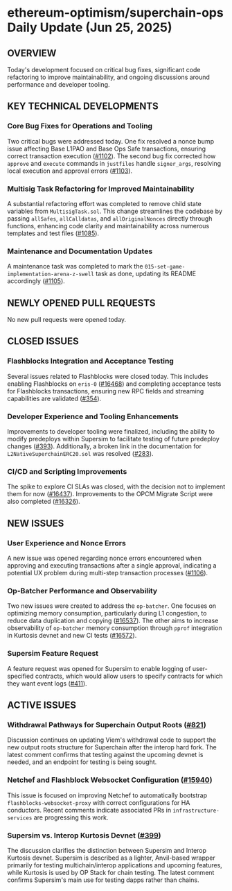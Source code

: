 # ethereum-optimism/superchain-ops Daily Update (Jun 25, 2025)
## OVERVIEW 
Today's development focused on critical bug fixes, significant code refactoring to improve maintainability, and ongoing discussions around performance and developer tooling.

## KEY TECHNICAL DEVELOPMENTS

### Core Bug Fixes for Operations and Tooling
Two critical bugs were addressed today. One fix resolved a nonce bump issue affecting Base L1PAO and Base Ops Safe transactions, ensuring correct transaction execution ([#1102](https://github.com/ethereum-optimism/superchain-ops/pull/1102)). The second bug fix corrected how `approve` and `execute` commands in `justfiles` handle `signer_args`, resolving local execution and approval errors ([#1103](https://github.com/ethereum-optimism/superchain-ops/pull/1103)).

### Multisig Task Refactoring for Improved Maintainability
A substantial refactoring effort was completed to remove child state variables from `MultisigTask.sol`. This change streamlines the codebase by passing `allSafes`, `allCalldatas`, and `allOriginalNonces` directly through functions, enhancing code clarity and maintainability across numerous templates and test files ([#1085](https://github.com/ethereum-optimism/superchain-ops/pull/1085)).

### Maintenance and Documentation Updates
A maintenance task was completed to mark the `015-set-game-implementation-arena-z-swell` task as done, updating its README accordingly ([#1105](https://github.com/ethereum-optimism/superchain-ops/pull/1105)).

## NEWLY OPENED PULL REQUESTS
No new pull requests were opened today.

## CLOSED ISSUES

### Flashblocks Integration and Acceptance Testing
Several issues related to Flashblocks were closed today. This includes enabling Flashblocks on `eris-0` ([#16468](https://github.com/ethereum-optimism/superchain-ops/issues/16468)) and completing acceptance tests for Flashblocks transactions, ensuring new RPC fields and streaming capabilities are validated ([#354](https://github.com/ethereum-optimism/superchain-ops/issues/354)).

### Developer Experience and Tooling Enhancements
Improvements to developer tooling were finalized, including the ability to modify predeploys within Supersim to facilitate testing of future predeploy changes ([#393](https://github.com/ethereum-optimism/superchain-ops/issues/393)). Additionally, a broken link in the documentation for `L2NativeSuperchainERC20.sol` was resolved ([#283](https://github.com/ethereum-optimism/superchain-ops/issues/283)).

### CI/CD and Scripting Improvements
The spike to explore CI SLAs was closed, with the decision not to implement them for now ([#16437](https://github.com/ethereum-optimism/superchain-ops/issues/16437)). Improvements to the OPCM Migrate Script were also completed ([#16326](https://github.com/ethereum-optimism/superchain-ops/issues/16326)).

## NEW ISSUES

### User Experience and Nonce Errors
A new issue was opened regarding nonce errors encountered when approving and executing transactions after a single approval, indicating a potential UX problem during multi-step transaction processes ([#1106](https://github.com/ethereum-optimism/superchain-ops/issues/1106)).

### Op-Batcher Performance and Observability
Two new issues were created to address the `op-batcher`. One focuses on optimizing memory consumption, particularly during L1 congestion, to reduce data duplication and copying ([#16537](https://github.com/ethereum-optimism/superchain-ops/issues/16537)). The other aims to increase observability of `op-batcher` memory consumption through `pprof` integration in Kurtosis devnet and new CI tests ([#16572](https://github.com/ethereum-optimism/superchain-ops/issues/16572)).

### Supersim Feature Request
A feature request was opened for Supersim to enable logging of user-specified contracts, which would allow users to specify contracts for which they want event logs ([#411](https://github.com/ethereum-optimism/superchain-ops/issues/411)).

## ACTIVE ISSUES

### Withdrawal Pathways for Superchain Output Roots ([#821](https://github.com/ethereum-optimism/superchain-ops/issues/821))
Discussion continues on updating Viem's withdrawal code to support the new output roots structure for Superchain after the interop hard fork. The latest comment confirms that testing against the upcoming devnet is needed, and an endpoint for testing is being sought.

### Netchef and Flashblock Websocket Configuration ([#15940](https://github.com/ethereum-optimism/superchain-ops/issues/15940))
This issue is focused on improving Netchef to automatically bootstrap `flashblocks-websocket-proxy` with correct configurations for HA conductors. Recent comments indicate associated PRs in `infrastructure-services` are progressing this work.

### Supersim vs. Interop Kurtosis Devnet ([#399](https://github.com/ethereum-optimism/superchain-ops/issues/399))
The discussion clarifies the distinction between Supersim and Interop Kurtosis devnet. Supersim is described as a lighter, Anvil-based wrapper primarily for testing multichain/interop applications and upcoming features, while Kurtosis is used by OP Stack for chain testing. The latest comment confirms Supersim's main use for testing dapps rather than chains.